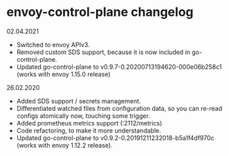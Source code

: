 # envoy-control-plane changelog

02.04.2021
- Switched to envoy APIv3.
- Removed custom SDS support, because it is now included in go-control-plane.
- Updated go-control-plane to v0.9.7-0.20200713194620-000e06b258c1 (works with envoy 1.15.0 release)

26.02.2020
- Added SDS support / secrets management.
- Differentiated watched files from configuration data, so you can re-read configs atomically now, touching some trigger.
- Added prometheus metrics support (:2112/metrics)
- Code refactoring, to make it more understandable.
- Updated go-control-plane to v0.9.2-0.20191211232018-b5a1f4df970c (works with envoy 1.12.2 release). 
